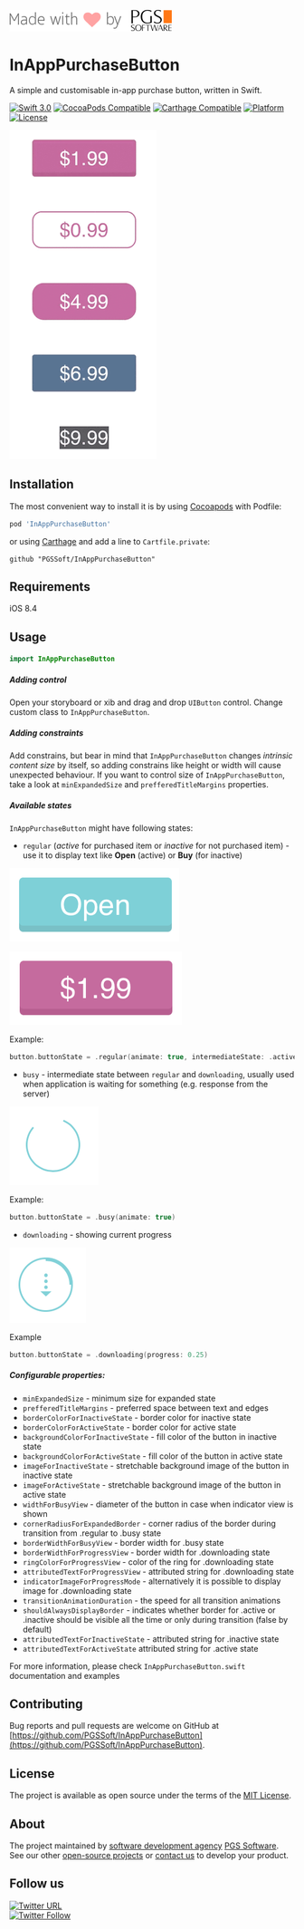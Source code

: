 ![pgssoft-logo.png](Assets/pgssoft-logo.png)

# InAppPurchaseButton

A simple and customisable in-app purchase button, written in Swift.

[![Swift 3.0](https://img.shields.io/badge/Swift-3.0-orange.svg?style=flat)](https://swift.org/)
[![CocoaPods Compatible](https://img.shields.io/cocoapods/v/InAppPurchaseButton.svg)](https://cocoapods.org/pods/InAppPurchaseButton)
[![Carthage Compatible](https://img.shields.io/badge/Carthage-compatible-4BC51D.svg?style=flat)](https://github.com/Carthage/Carthage)
[![Platform](https://img.shields.io/cocoapods/p/InAppPurchaseButton.svg)](http://cocoadocs.org/docsets/InAppPurchaseButton)
[![License](https://img.shields.io/cocoapods/l/InAppPurchaseButton.svg)](https://github.com/PGSSoft/InAppPurchaseButton)

![InAppPurchaseButton.gif](Assets/InAppPurchaseButton.gif)

## Installation

The most convenient way to install it is by using [Cocoapods](https://cocoapods.org/) with Podfile:

```ruby
pod 'InAppPurchaseButton'
```

or using [Carthage](https://github.com/Carthage/Carthage) and add a line to `Cartfile.private`:

```
github "PGSSoft/InAppPurchaseButton"
```

## Requirements

iOS 8.4

## Usage

```swift
import InAppPurchaseButton
```

##### Adding control

Open your storyboard or xib and drag and drop `UIButton` control.
Change custom class to `InAppPurchaseButton`.

##### Adding constraints

Add constrains, but bear in mind that `InAppPurchaseButton` changes *intrinsic content size* by itself, so adding constrains like height or width will cause unexpected behaviour. 
If you want to control size of `InAppPurchaseButton`, take a look at `minExpandedSize` and `prefferedTitleMargins` properties.

##### Available states

`InAppPurchaseButton` might have following states:

- `regular` (*active* for purchased item or *inactive* for not purchased item) - use it to display text like **Open** (active) or **Buy** (for inactive)

![inactive.png](Assets/inactive.png)

![active.png](Assets/active.png)

Example:
```swift
button.buttonState = .regular(animate: true, intermediateState: .active)
```

- `busy` - intermediate state between `regular` and `downloading`, usually used when application is waiting for something (e.g. response from the server)

![busy.png](Assets/busy.png)

Example:
```swift
button.buttonState = .busy(animate: true)
```

- `downloading` - showing current progress

![downloading.png](Assets/downloading.png)

Example
```swift
button.buttonState = .downloading(progress: 0.25)
```

##### Configurable properties:
- `minExpandedSize` - minimum size for expanded state
- `prefferedTitleMargins` - preferred space between text and edges
- `borderColorForInactiveState` - border color for inactive state
- `borderColorForActiveState` - border color for active state
- `backgroundColorForInactiveState` - fill color of the button in inactive state
- `backgroundColorForActiveState` - fill color of the button in active state
- `imageForInactiveState` - stretchable background image of the button in inactive state
- `imageForActiveState` - stretchable background image of the button in active state
- `widthForBusyView` - diameter of the button in case when indicator view is shown
- `cornerRadiusForExpandedBorder` - corner radius of the border during transition from .regular to .busy state
- `borderWidthForBusyView` - border width for .busy state
- `borderWidthForProgressView` - border width for .downloading state
- `ringColorForProgressView` - color of the ring for .downloading state
- `attributedTextForProgressView` - attributed string for .downloading state
- `indicatorImageForProgressMode` - alternatively it is possible to display image for .downloading state
- `transitionAnimationDuration` - the speed for all transition animations
- `shouldAlwaysDisplayBorder` - indicates whether border for .active or .inactive should be visible all the time or only during transition (false by default)
- `attributedTextForInactiveState` - attributed string for .inactive state
- `attributedTextForActiveState` attributed string for .active state

For more information, please check ```InAppPurchaseButton.swift``` documentation and examples

## Contributing

Bug reports and pull requests are welcome on GitHub at [https://github.com/PGSSoft/InAppPurchaseButton](https://github.com/PGSSoft/InAppPurchaseButton).

## License

The project is available as open source under the terms of the [MIT License](http://opensource.org/licenses/MIT).

## About

The project maintained by [software development agency](https://www.pgs-soft.com/) [PGS Software](https://www.pgs-soft.com/).
See our other [open-source projects](https://github.com/PGSSoft) or [contact us](https://www.pgs-soft.com/contact-us/) to develop your product.

## Follow us

[![Twitter URL](https://img.shields.io/twitter/url/http/shields.io.svg?style=social)](https://twitter.com/intent/tweet?text=https://github.com/PGSSoft/InAppPurchaseButton)  
[![Twitter Follow](https://img.shields.io/twitter/follow/pgssoftware.svg?style=social&label=Follow)](https://twitter.com/pgssoftware)

